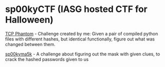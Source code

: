 # sp00kyCTF (IASG hosted CTF for Halloween)

[TCP Phantom](TCPPhantom/index.md) - Challenge created by me: Given a pair of compiled python files with different hashes, but identical functionally, figure out what was changed between them.

[sp00kyma5k](sp00kyma5k/index.md) - A challenge about figuring out the mask with given clues, to crack the hashed passwords given to us